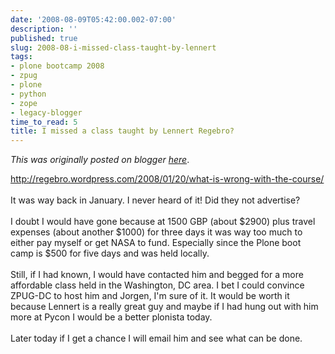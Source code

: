 ```yaml
---
date: '2008-08-09T05:42:00.002-07:00'
description: ''
published: true
slug: 2008-08-i-missed-class-taught-by-lennert
tags:
- plone bootcamp 2008
- zpug
- plone
- python
- zope
- legacy-blogger
time_to_read: 5
title: I missed a class taught by Lennert Regebro?
---
```


*This was originally posted on blogger [here](https://pydanny.blogspot.com/2008/08/i-missed-class-taught-by-lennert.html)*.

<a href="http://regebro.wordpress.com/2008/01/20/what-is-wrong-with-the-course/">http://regebro.wordpress.com/2008/01/20/what-is-wrong-with-the-course/</a><br /><br />It was way back in January.  I never heard of it!  Did they not advertise?<br /><br />I doubt I would have gone because at 1500 GBP (about $2900) plus travel expenses (about another $1000) for three days it was way too much to either pay myself or get NASA to fund.  Especially since the Plone boot camp is $500 for five days and was held locally.<br /><br />Still, if I had known, I would have contacted him and begged for a more affordable class held in the Washington, DC area.  I bet I could convince ZPUG-DC to host him and Jorgen, I'm sure of it.  It would be worth it because Lennert is a really great guy and maybe if I had hung out with him more at Pycon I would be a better plonista today.<br /><br />Later today if I get a chance I will email him and see what can be done.